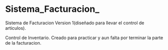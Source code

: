 # Sistema_Facturacion_
Sistema de Facturacion Version 1(diseñado para llevar el control de articulos).



Control de Inventario. Creado para practicar y aun falta por terminar la parte de la facturacion.


